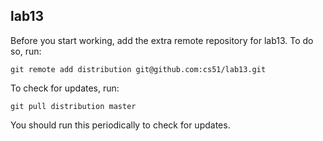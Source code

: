 
## lab13

Before you start working, add the extra remote repository for lab13. To do so, run:

`git remote add distribution git@github.com:cs51/lab13.git`

To check for updates, run:

`git pull distribution master`

You should run this periodically to check for updates.
